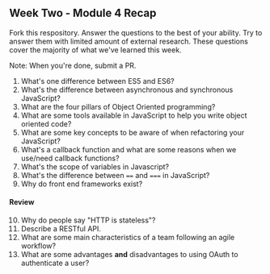 ## Week Two - Module 4 Recap

Fork this respository. Answer the questions to the best of your ability. Try to answer them with limited amount of external research. These questions cover the majority of what we've learned this week. 

Note: When you're done, submit a PR. 

1. What's one difference between ES5 and ES6?
2. What's the difference between asynchronous and synchronous JavaScript? 
3. What are the four pillars of Object Oriented programming?
4. What are some tools available in JavaScript to help you write object oriented code?
5. What are some key concepts to be aware of when refactoring your JavaScript?
6. What's a callback function and what are some reasons when we use/need callback functions?
7. What's the scope of variables in Javascript?
8. What's the difference between `==` and `===` in JavaScript?
9. Why do front end frameworks exist?

#### Review  

10. Why do people say "HTTP is stateless"?
11. Describe a RESTful API.
12. What are some main characteristics of a team following an agile workflow?
13. What are some advantages **and** disadvantages to using OAuth to authenticate a user?
